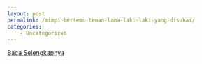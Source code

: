 ```yaml
---
layout: post
permalink: /mimpi-bertemu-teman-lama-laki-laki-yang-disukai/
categories:
    - Uncategorized
---
```


[Baca Selengkapnya](/04)